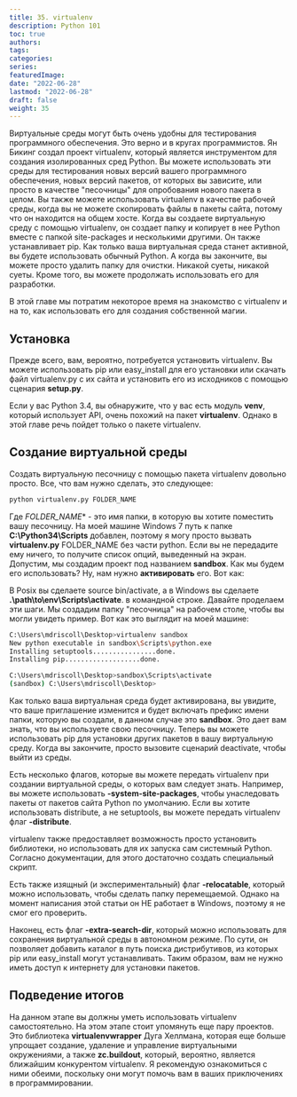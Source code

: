 ```yaml
---
title: 35. virtualenv
description: Python 101
toc: true
authors:
tags:
categories:
series:
featuredImage:
date: "2022-06-28"
lastmod: "2022-06-28"
draft: false
weight: 35
---
```



Виртуальные среды могут быть очень удобны для тестирования программного обеспечения. Это верно и в кругах программистов. Ян Бикинг создал проект virtualenv, который является инструментом для создания изолированных сред Python. Вы можете использовать эти среды для тестирования новых версий вашего программного обеспечения, новых версий пакетов, от которых вы зависите, или просто в качестве "песочницы" для опробования нового пакета в целом. Вы также можете использовать virtualenv в качестве рабочей среды, когда вы не можете скопировать файлы в пакеты сайта, потому что он находится на общем хосте. Когда вы создаете виртуальную среду с помощью virtualenv, он создает папку и копирует в нее Python вместе с папкой site-packages и несколькими другими. Он также устанавливает pip. Как только ваша виртуальная среда станет активной, вы будете использовать обычный Python. А когда вы закончите, вы можете просто удалить папку для очистки. Никакой суеты, никакой суеты. Кроме того, вы можете продолжать использовать его для разработки.

В этой главе мы потратим некоторое время на знакомство с virtualenv и на то, как использовать его для создания собственной магии.

## Установка

Прежде всего, вам, вероятно, потребуется установить virtualenv. Вы можете использовать pip или easy_install для его установки или скачать файл virtualenv.py с их сайта и установить его из исходников с помощью сценария **setup.py**.

Если у вас Python 3.4, вы обнаружите, что у вас есть модуль **venv**, который использует API, очень похожий на пакет **virtualenv**. Однако в этой главе речь пойдет только о пакете virtualenv.

## Создание виртуальной среды

Создать виртуальную песочницу с помощью пакета virtualenv довольно просто. Все, что вам нужно сделать, это следующее:

```sh
python virtualenv.py FOLDER_NAME
```

Где *FOLDER_NAME** - это имя папки, в которую вы хотите поместить вашу песочницу. На моей машине Windows 7 путь к папке **C:\Python34\Scripts** добавлен, поэтому я могу просто вызвать **virtualenv.py** FOLDER_NAME без части python. Если вы не передадите ему ничего, то получите список опций, выведенный на экран. Допустим, мы создадим проект под названием **sandbox**. Как мы будем его использовать? Ну, нам нужно **активировать** его. Вот как:

В Posix вы сделаете source bin/activate, а в Windows вы сделаете **.\path\to\env\Scripts\activate**. в командной строке. Давайте проделаем эти шаги. Мы создадим папку "песочница" на рабочем столе, чтобы вы могли увидеть пример. Вот как это выглядит на моей машине:

```sh
C:\Users\mdriscoll\Desktop>virtualenv sandbox
New python executable in sandbox\Scripts\python.exe
Installing setuptools................done.
Installing pip...................done.

C:\Users\mdriscoll\Desktop>sandbox\Scripts\activate
(sandbox) C:\Users\mdriscoll\Desktop>
```
Как только ваша виртуальная среда будет активирована, вы увидите, что ваше приглашение изменится и будет включать префикс имени папки, которую вы создали, в данном случае это **sandbox**. Это дает вам знать, что вы используете свою песочницу. Теперь вы можете использовать pip для установки других пакетов в вашу виртуальную среду. Когда вы закончите, просто вызовите сценарий deactivate, чтобы выйти из среды.

Есть несколько флагов, которые вы можете передать virtualenv при создании виртуальной среды, о которых вам следует знать. Например, вы можете использовать **-system-site-packages**, чтобы унаследовать пакеты от пакетов сайта Python по умолчанию. Если вы хотите использовать distribute, а не setuptools, вы можете передать virtualenv флаг **-distribute**.

virtualenv также предоставляет возможность просто установить библиотеки, но использовать для их запуска сам системный Python. Согласно документации, для этого достаточно создать специальный скрипт.

Есть также изящный (и экспериментальный) флаг **-relocatable**, который можно использовать, чтобы сделать папку перемещаемой. Однако на момент написания этой статьи он НЕ работает в Windows, поэтому я не смог его проверить.

Наконец, есть флаг **-extra-search-dir**, который можно использовать для сохранения виртуальной среды в автономном режиме. По сути, он позволяет добавить каталог в путь поиска дистрибутивов, из которых pip или easy_install могут устанавливать. Таким образом, вам не нужно иметь доступ к интернету для установки пакетов.

## Подведение итогов

На данном этапе вы должны уметь использовать virtualenv самостоятельно. На этом этапе стоит упомянуть еще пару проектов. Это библиотека **virtualenvwrapper** Дуга Хеллмана, которая еще больше упрощает создание, удаление и управление виртуальными окружениями, а также **zc.buildout**, который, вероятно, является ближайшим конкурентом virtualenv. Я рекомендую ознакомиться с ними обеими, поскольку они могут помочь вам в ваших приключениях в программировании.
